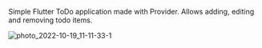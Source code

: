 Simple Flutter ToDo application made with Provider. Allows adding, editing and removing todo items.

![photo_2022-10-19_11-11-33-1](https://user-images.githubusercontent.com/54019003/196635485-1552c656-c3fe-42c0-8c38-fe3097a063de.jpg)
